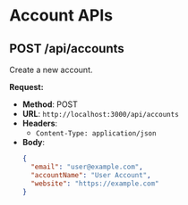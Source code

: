 # Account APIs

## POST /api/accounts
Create a new account.

**Request:**
- **Method**: POST
- **URL**: `http://localhost:3000/api/accounts`
- **Headers**:
  - `Content-Type: application/json`
- **Body**:
  ```json
  {
    "email": "user@example.com",
    "accountName": "User Account",
    "website": "https://example.com"
  }